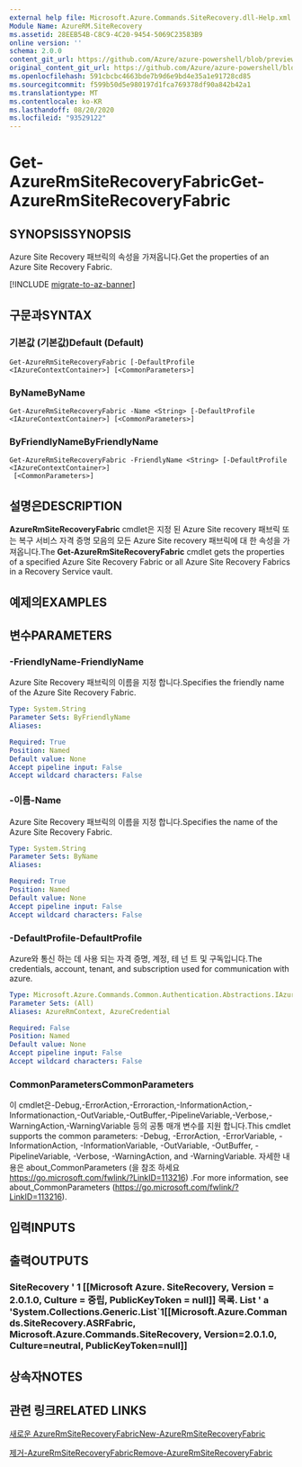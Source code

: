 ```yaml
---
external help file: Microsoft.Azure.Commands.SiteRecovery.dll-Help.xml
Module Name: AzureRM.SiteRecovery
ms.assetid: 28EEB54B-C8C9-4C20-9454-5069C23583B9
online version: ''
schema: 2.0.0
content_git_url: https://github.com/Azure/azure-powershell/blob/preview/src/ResourceManager/SiteRecovery/Commands.SiteRecovery/help/Get-AzureRmSiteRecoveryFabric.md
original_content_git_url: https://github.com/Azure/azure-powershell/blob/preview/src/ResourceManager/SiteRecovery/Commands.SiteRecovery/help/Get-AzureRmSiteRecoveryFabric.md
ms.openlocfilehash: 591cbcbc4663bde7b9d6e9bd4e35a1e91728cd85
ms.sourcegitcommit: f599b50d5e980197d1fca769378df90a842b42a1
ms.translationtype: MT
ms.contentlocale: ko-KR
ms.lasthandoff: 08/20/2020
ms.locfileid: "93529122"
---
```

# <span data-ttu-id="10ba8-101">Get-AzureRmSiteRecoveryFabric</span><span class="sxs-lookup"><span data-stu-id="10ba8-101">Get-AzureRmSiteRecoveryFabric</span></span>

## <span data-ttu-id="10ba8-102">SYNOPSIS</span><span class="sxs-lookup"><span data-stu-id="10ba8-102">SYNOPSIS</span></span>
<span data-ttu-id="10ba8-103">Azure Site Recovery 패브릭의 속성을 가져옵니다.</span><span class="sxs-lookup"><span data-stu-id="10ba8-103">Get the properties of an Azure Site Recovery Fabric.</span></span>

[!INCLUDE [migrate-to-az-banner](../../includes/migrate-to-az-banner.md)]

## <span data-ttu-id="10ba8-104">구문과</span><span class="sxs-lookup"><span data-stu-id="10ba8-104">SYNTAX</span></span>

### <span data-ttu-id="10ba8-105">기본값 (기본값)</span><span class="sxs-lookup"><span data-stu-id="10ba8-105">Default (Default)</span></span>
```
Get-AzureRmSiteRecoveryFabric [-DefaultProfile <IAzureContextContainer>] [<CommonParameters>]
```

### <span data-ttu-id="10ba8-106">ByName</span><span class="sxs-lookup"><span data-stu-id="10ba8-106">ByName</span></span>
```
Get-AzureRmSiteRecoveryFabric -Name <String> [-DefaultProfile <IAzureContextContainer>] [<CommonParameters>]
```

### <span data-ttu-id="10ba8-107">ByFriendlyName</span><span class="sxs-lookup"><span data-stu-id="10ba8-107">ByFriendlyName</span></span>
```
Get-AzureRmSiteRecoveryFabric -FriendlyName <String> [-DefaultProfile <IAzureContextContainer>]
 [<CommonParameters>]
```

## <span data-ttu-id="10ba8-108">설명은</span><span class="sxs-lookup"><span data-stu-id="10ba8-108">DESCRIPTION</span></span>
<span data-ttu-id="10ba8-109">**AzureRmSiteRecoveryFabric** cmdlet은 지정 된 Azure Site recovery 패브릭 또는 복구 서비스 자격 증명 모음의 모든 Azure Site recovery 패브릭에 대 한 속성을 가져옵니다.</span><span class="sxs-lookup"><span data-stu-id="10ba8-109">The **Get-AzureRmSiteRecoveryFabric** cmdlet gets the properties of a specified Azure Site Recovery Fabric or all Azure Site Recovery Fabrics in a Recovery Service vault.</span></span>

## <span data-ttu-id="10ba8-110">예제의</span><span class="sxs-lookup"><span data-stu-id="10ba8-110">EXAMPLES</span></span>

## <span data-ttu-id="10ba8-111">변수</span><span class="sxs-lookup"><span data-stu-id="10ba8-111">PARAMETERS</span></span>

### <span data-ttu-id="10ba8-112">-FriendlyName</span><span class="sxs-lookup"><span data-stu-id="10ba8-112">-FriendlyName</span></span>
<span data-ttu-id="10ba8-113">Azure Site Recovery 패브릭의 이름을 지정 합니다.</span><span class="sxs-lookup"><span data-stu-id="10ba8-113">Specifies the friendly name of the Azure Site Recovery Fabric.</span></span>

```yaml
Type: System.String
Parameter Sets: ByFriendlyName
Aliases: 

Required: True
Position: Named
Default value: None
Accept pipeline input: False
Accept wildcard characters: False
```

### <span data-ttu-id="10ba8-114">-이름</span><span class="sxs-lookup"><span data-stu-id="10ba8-114">-Name</span></span>
<span data-ttu-id="10ba8-115">Azure Site Recovery 패브릭의 이름을 지정 합니다.</span><span class="sxs-lookup"><span data-stu-id="10ba8-115">Specifies the name of the Azure Site Recovery Fabric.</span></span>

```yaml
Type: System.String
Parameter Sets: ByName
Aliases: 

Required: True
Position: Named
Default value: None
Accept pipeline input: False
Accept wildcard characters: False
```

### <span data-ttu-id="10ba8-116">-DefaultProfile</span><span class="sxs-lookup"><span data-stu-id="10ba8-116">-DefaultProfile</span></span>
<span data-ttu-id="10ba8-117">Azure와 통신 하는 데 사용 되는 자격 증명, 계정, 테 넌 트 및 구독입니다.</span><span class="sxs-lookup"><span data-stu-id="10ba8-117">The credentials, account, tenant, and subscription used for communication with azure.</span></span>

```yaml
Type: Microsoft.Azure.Commands.Common.Authentication.Abstractions.IAzureContextContainer
Parameter Sets: (All)
Aliases: AzureRmContext, AzureCredential

Required: False
Position: Named
Default value: None
Accept pipeline input: False
Accept wildcard characters: False
```

### <span data-ttu-id="10ba8-118">CommonParameters</span><span class="sxs-lookup"><span data-stu-id="10ba8-118">CommonParameters</span></span>
<span data-ttu-id="10ba8-119">이 cmdlet은-Debug,-ErrorAction,-Erroraction,-InformationAction,-Informationaction,-OutVariable,-OutBuffer,-PipelineVariable,-Verbose,-WarningAction,-WarningVariable 등의 공통 매개 변수를 지원 합니다.</span><span class="sxs-lookup"><span data-stu-id="10ba8-119">This cmdlet supports the common parameters: -Debug, -ErrorAction, -ErrorVariable, -InformationAction, -InformationVariable, -OutVariable, -OutBuffer, -PipelineVariable, -Verbose, -WarningAction, and -WarningVariable.</span></span> <span data-ttu-id="10ba8-120">자세한 내용은 about_CommonParameters (을 참조 하세요 https://go.microsoft.com/fwlink/?LinkID=113216) .</span><span class="sxs-lookup"><span data-stu-id="10ba8-120">For more information, see about_CommonParameters (https://go.microsoft.com/fwlink/?LinkID=113216).</span></span>

## <span data-ttu-id="10ba8-121">입력</span><span class="sxs-lookup"><span data-stu-id="10ba8-121">INPUTS</span></span>

## <span data-ttu-id="10ba8-122">출력</span><span class="sxs-lookup"><span data-stu-id="10ba8-122">OUTPUTS</span></span>

### <span data-ttu-id="10ba8-123">SiteRecovery ' 1 [[Microsoft Azure. SiteRecovery, Version = 2.0.1.0, Culture = 중립, PublicKeyToken = null]] 목록. List ' a '</span><span class="sxs-lookup"><span data-stu-id="10ba8-123">System.Collections.Generic.List\`1[[Microsoft.Azure.Commands.SiteRecovery.ASRFabric, Microsoft.Azure.Commands.SiteRecovery, Version=2.0.1.0, Culture=neutral, PublicKeyToken=null]]</span></span>

## <span data-ttu-id="10ba8-124">상속자</span><span class="sxs-lookup"><span data-stu-id="10ba8-124">NOTES</span></span>

## <span data-ttu-id="10ba8-125">관련 링크</span><span class="sxs-lookup"><span data-stu-id="10ba8-125">RELATED LINKS</span></span>

[<span data-ttu-id="10ba8-126">새로운 AzureRmSiteRecoveryFabric</span><span class="sxs-lookup"><span data-stu-id="10ba8-126">New-AzureRmSiteRecoveryFabric</span></span>](./New-AzureRmSiteRecoveryFabric.md)

[<span data-ttu-id="10ba8-127">제거-AzureRmSiteRecoveryFabric</span><span class="sxs-lookup"><span data-stu-id="10ba8-127">Remove-AzureRmSiteRecoveryFabric</span></span>](./Remove-AzureRmSiteRecoveryFabric.md)
